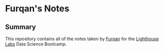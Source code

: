 # Furqan's Notes
## Summary

This repository contains all of the notes taken by [Furqan](https://github.com/furqane) for the [Lighthouse Labs](https://www.lighthouselabs.ca/) Data Science Bootcamp.
